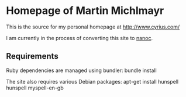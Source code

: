 # Homepage of Martin Michlmayr

This is the source for my personal homepage at <http://www.cyrius.com/>

I am currently in the process of converting this site to [nanoc](http://nanoc.ws/).

## Requirements

Ruby dependencies are managed using bundler:
    bundle install

The site also requires various Debian packages:
    apt-get install hunspell hunspell myspell-en-gb

